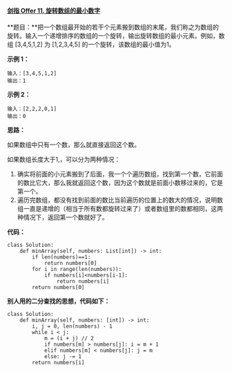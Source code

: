 #### [剑指 Offer 11. 旋转数组的最小数字](https://leetcode-cn.com/problems/xuan-zhuan-shu-zu-de-zui-xiao-shu-zi-lcof/)

**题目：**把一个数组最开始的若干个元素搬到数组的末尾，我们称之为数组的旋转。输入一个递增排序的数组的一个旋转，输出旋转数组的最小元素。例如，数组 [3,4,5,1,2] 为 [1,2,3,4,5] 的一个旋转，该数组的最小值为1。  

**示例 1：**

```
输入：[3,4,5,1,2]
输出：1
```

**示例 2：**

```
输入：[2,2,2,0,1]
输出：0
```

**思路：**

如果数组中只有一个数，那么就直接返回这个数。

如果数组长度大于1,，可以分为两种情况：

1. 确实将前面的小元素搬到了后面，我一个个遍历数组，找到第一个数，它前面的数比它大，那么我就返回这个数，因为这个数就是前面小数移过来的，它是第一个。
2. 遍历完数组，都没有找到前面的数比当前遍历的位置上的数大的情况，说明数组一直是递增的（相当于所有数都旋转过来了）或者数组里的数都相同，这两种情况下，返回第一个数就好了。

**代码：**

```python3
class Solution:
    def minArray(self, numbers: List[int]) -> int:
        if len(numbers)==1:
            return numbers[0]
        for i in range(len(numbers)):
            if numbers[i]<numbers[i-1]:
                return numbers[i]
        return numbers[0]
```

**别人用的二分查找的思想，代码如下：**

```python3
class Solution:
    def minArray(self, numbers: [int]) -> int:
        i, j = 0, len(numbers) - 1
        while i < j:
            m = (i + j) // 2
            if numbers[m] > numbers[j]: i = m + 1
            elif numbers[m] < numbers[j]: j = m
            else: j -= 1
        return numbers[i]
```